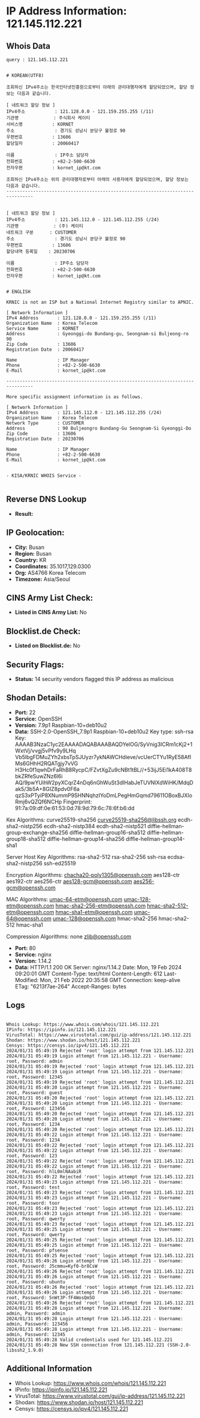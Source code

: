# IP Address Information: 121.145.112.221

## Whois Data
```
query : 121.145.112.221


# KOREAN(UTF8)

조회하신 IPv4주소는 한국인터넷진흥원으로부터 아래의 관리대행자에게 할당되었으며, 할당 정보는 다음과 같습니다.

[ 네트워크 할당 정보 ]
IPv4주소           : 121.128.0.0 - 121.159.255.255 (/11)
기관명             : 주식회사 케이티
서비스명           : KORNET
주소               : 경기도 성남시 분당구 불정로 90
우편번호           : 13606
할당일자           : 20060417

이름               : IP주소 담당자
전화번호           : +82-2-500-6630
전자우편           : kornet_ip@kt.com

조회하신 IPv4주소는 위의 관리대행자로부터 아래의 사용자에게 할당되었으며, 할당 정보는 다음과 같습니다.
--------------------------------------------------------------------------------


[ 네트워크 할당 정보 ]
IPv4주소           : 121.145.112.0 - 121.145.112.255 (/24)
기관명             : (주) 케이티
네트워크 구분      : CUSTOMER
주소               : 경기도 성남시 분당구 불정로 90
우편번호           : 13606
할당내역 등록일    : 20230706

이름               : IP주소 담당자
전화번호           : +82-2-500-6630
전자우편           : kornet_ip@kt.com


# ENGLISH

KRNIC is not an ISP but a National Internet Registry similar to APNIC.

[ Network Information ]
IPv4 Address       : 121.128.0.0 - 121.159.255.255 (/11)
Organization Name  : Korea Telecom
Service Name       : KORNET
Address            : Gyeonggi-do Bundang-gu, Seongnam-si Buljeong-ro 90
Zip Code           : 13606
Registration Date  : 20060417

Name               : IP Manager
Phone              : +82-2-500-6630
E-Mail             : kornet_ip@kt.com

--------------------------------------------------------------------------------

More specific assignment information is as follows.

[ Network Information ]
IPv4 Address       : 121.145.112.0 - 121.145.112.255 (/24)
Organization Name  : Korea Telecom
Network Type       : CUSTOMER
Address            : 90 Buljeongro Bundang-Gu Seongnam-Si Gyeonggi-Do
Zip Code           : 13606
Registration Date  : 20230706

Name               : IP Manager
Phone              : +82-2-500-6630
E-Mail             : kornet_ip@kt.com


- KISA/KRNIC WHOIS Service -


```
## Reverse DNS Lookup
- **Result:** 

## IP Geolocation:
- **City:** Busan
- **Region:** Busan
- **Country:** KR
- **Coordinates:** 35.1017,129.0300
- **Org:** AS4766 Korea Telecom
- **Timezone:** Asia/Seoul

## CINS Army List Check:
- **Listed in CINS Army List:** 
No

## Blocklist.de Check:
- **Listed on Blocklist.de:** 
No

## Security Flags:
- **Status:** 14 security vendors flagged this IP address as malicious

## Shodan Details:
- **Port:** 22
- **Service:** OpenSSH
- **Version:** 7.9p1 Raspbian-10+deb10u2
- **Data:** SSH-2.0-OpenSSH_7.9p1 Raspbian-10+deb10u2
Key type: ssh-rsa
Key: AAAAB3NzaC1yc2EAAAADAQABAAABAQDYelOG/SyVnig3ICRm1cKj2+1WxtVj/vvgj5vPfv9y9LHq
Vb5lbgFDMuZYh2xbsTpSJUyzr7ykNAWCHdieve/vcUerCTYu1RyE58AfIMs6GHhH2RQATgjy7vVG
H3Hc0f1qwhDrFaRhB8RycpC/FZvtXgZu9cNBt1tBL//+53ijJ5Ei1kA408T8bkZRfeSuwZNz6l6i
AQ/9pwYUihW2pyXCqrZ4nDq6nGhWuSt3dIHabJeTUVNlXdWiHK/MdqDak5/3b5A+8GIZ8pdv0F6a
qzS3xPTyiP8XNummP9SHNNqhzIYoDmLPegHmGqmd79611OBoxBJXIoRmj6vQZQf6NCHp
Fingerprint: 91:7a:09:df:0e:61:53:0d:78:9d:79:6c:78:6f:b6:dd

Kex Algorithms:
	curve25519-sha256
	curve25519-sha256@libssh.org
	ecdh-sha2-nistp256
	ecdh-sha2-nistp384
	ecdh-sha2-nistp521
	diffie-hellman-group-exchange-sha256
	diffie-hellman-group16-sha512
	diffie-hellman-group18-sha512
	diffie-hellman-group14-sha256
	diffie-hellman-group14-sha1

Server Host Key Algorithms:
	rsa-sha2-512
	rsa-sha2-256
	ssh-rsa
	ecdsa-sha2-nistp256
	ssh-ed25519

Encryption Algorithms:
	chacha20-poly1305@openssh.com
	aes128-ctr
	aes192-ctr
	aes256-ctr
	aes128-gcm@openssh.com
	aes256-gcm@openssh.com

MAC Algorithms:
	umac-64-etm@openssh.com
	umac-128-etm@openssh.com
	hmac-sha2-256-etm@openssh.com
	hmac-sha2-512-etm@openssh.com
	hmac-sha1-etm@openssh.com
	umac-64@openssh.com
	umac-128@openssh.com
	hmac-sha2-256
	hmac-sha2-512
	hmac-sha1

Compression Algorithms:
	none
	zlib@openssh.com


- **Port:** 80
- **Service:** nginx
- **Version:** 1.14.2
- **Data:** HTTP/1.1 200 OK
Server: nginx/1.14.2
Date: Mon, 19 Feb 2024 09:20:01 GMT
Content-Type: text/html
Content-Length: 612
Last-Modified: Mon, 21 Feb 2022 20:35:58 GMT
Connection: keep-alive
ETag: "6213f7ae-264"
Accept-Ranges: bytes



## Logs
```

Whois Lookup: https://www.whois.com/whois/121.145.112.221
IPinfo: https://ipinfo.io/121.145.112.221
VirusTotal: https://www.virustotal.com/gui/ip-address/121.145.112.221
Shodan: https://www.shodan.io/host/121.145.112.221
Censys: https://censys.io/ipv4/121.145.112.221
2024/01/31 05:49:19 Rejected 'root' login attempt from 121.145.112.221
2024/01/31 05:49:19 Login attempt from 121.145.112.221 - Username: root, Password: admin
2024/01/31 05:49:19 Rejected 'root' login attempt from 121.145.112.221
2024/01/31 05:49:19 Login attempt from 121.145.112.221 - Username: root, Password: 12345
2024/01/31 05:49:19 Rejected 'root' login attempt from 121.145.112.221
2024/01/31 05:49:20 Login attempt from 121.145.112.221 - Username: root, Password: guest
2024/01/31 05:49:20 Rejected 'root' login attempt from 121.145.112.221
2024/01/31 05:49:20 Login attempt from 121.145.112.221 - Username: root, Password: 123456
2024/01/31 05:49:20 Rejected 'root' login attempt from 121.145.112.221
2024/01/31 05:49:20 Login attempt from 121.145.112.221 - Username: root, Password: 1234
2024/01/31 05:49:20 Rejected 'root' login attempt from 121.145.112.221
2024/01/31 05:49:22 Login attempt from 121.145.112.221 - Username: root, Password: 1234
2024/01/31 05:49:22 Rejected 'root' login attempt from 121.145.112.221
2024/01/31 05:49:22 Login attempt from 121.145.112.221 - Username: root, Password: 123
2024/01/31 05:49:22 Rejected 'root' login attempt from 121.145.112.221
2024/01/31 05:49:22 Login attempt from 121.145.112.221 - Username: root, Password: hlL0mlNAabiR
2024/01/31 05:49:22 Rejected 'root' login attempt from 121.145.112.221
2024/01/31 05:49:23 Login attempt from 121.145.112.221 - Username: root, Password: test
2024/01/31 05:49:23 Rejected 'root' login attempt from 121.145.112.221
2024/01/31 05:49:23 Login attempt from 121.145.112.221 - Username: root, Password: toor
2024/01/31 05:49:23 Rejected 'root' login attempt from 121.145.112.221
2024/01/31 05:49:23 Login attempt from 121.145.112.221 - Username: root, Password: qwerty
2024/01/31 05:49:23 Rejected 'root' login attempt from 121.145.112.221
2024/01/31 05:49:25 Login attempt from 121.145.112.221 - Username: root, Password: qwerty
2024/01/31 05:49:25 Rejected 'root' login attempt from 121.145.112.221
2024/01/31 05:49:25 Login attempt from 121.145.112.221 - Username: root, Password: pfsense
2024/01/31 05:49:25 Rejected 'root' login attempt from 121.145.112.221
2024/01/31 05:49:26 Login attempt from 121.145.112.221 - Username: root, Password: J5cmmu=Kyf0-br8CsW
2024/01/31 05:49:26 Rejected 'root' login attempt from 121.145.112.221
2024/01/31 05:49:26 Login attempt from 121.145.112.221 - Username: root, Password: ubuntu
2024/01/31 05:49:26 Rejected 'root' login attempt from 121.145.112.221
2024/01/31 05:49:26 Login attempt from 121.145.112.221 - Username: root, Password: 5nWt3P-fF4WosQm5O
2024/01/31 05:49:26 Rejected 'root' login attempt from 121.145.112.221
2024/01/31 05:49:28 Login attempt from 121.145.112.221 - Username: admin, Password: admin
2024/01/31 05:49:28 Login attempt from 121.145.112.221 - Username: admin, Password: 123456
2024/01/31 05:49:28 Login attempt from 121.145.112.221 - Username: admin, Password: 12345
2024/01/31 05:49:28 Valid credentials used for 121.145.112.221
2024/01/31 05:49:28 New SSH connection from 121.145.112.221 (SSH-2.0-libssh2_1.9.0)

```
## Additional Information
- Whois Lookup: https://www.whois.com/whois/121.145.112.221
- IPinfo: https://ipinfo.io/121.145.112.221
- VirusTotal: https://www.virustotal.com/gui/ip-address/121.145.112.221
- Shodan: https://www.shodan.io/host/121.145.112.221
- Censys: https://censys.io/ipv4/121.145.112.221

